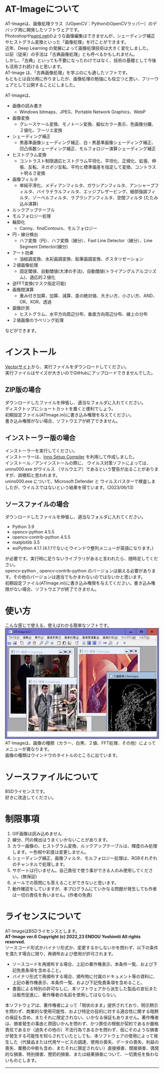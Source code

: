 # AT-Imageについて
AT-Imageは、画像処理クラス（UOpenCV：PythonのOpenCVラッパー）のデバッグ用に開発したソフトウェアです。<br>
Photoshopや[paint.net](https://www.getpaint.net/)のような画像編集はできませんが、シェーディング補正やヒストグラム変換といった「画像処理」を行ことができます。<br>
近年、Deep Learning の発展によって画像処理技術は大きく変化しました。<br>
以前（従来）の手法は「古典画像処理」とも呼べるかもしれません。<br>
しかし、「古典」といっても不要になったわけではなく、技術の基礎として今後も活用され続けると思います。<br>
AT-Image は、「古典画像処理」を学ぶのにも適したソフトです。<br>
もともとは自分用に作りましたが、画像処理の勉強にも役立つと思い、フリーウェアとして公開することにしました。<br>

AT-Imageは、

* 画像の読み書き
	* Windows bitmaps、JPEG、Portable Network Graphics、WebP
* 画像変換
	* グレースケール変換、モノトーン変換、擬似カラー表示、色画像分離、２値化、フーリエ変換
* シェーディング補正</dt>
	* 黒基準画像シェーディング補正、白・黒基準画像シェーディング補正、凹凸係数シェーディング補正、モルフォロジー演算シェーディング補正
* ヒストグラム変換</dt>
	* コントラスト制限適応ヒストグラム平坦化、平坦化、正規化、拡張、伸張、反転、ネガポジ反転、平均と標準偏差を指定して変換、コントラスト明るさ変換
* 画像フィルタ</dt>
	* 単純平滑化、メディアンフィルタ、ガウシアンフィルタ、アンシャープフィルタ、バイラテラルフィルタ、エッジプレザービング、細部強調フィルタ、ゾーベルフィルタ、ラプラシアンフィルタ、空間フィルタ (たたみ込み演算)
* ルックアップテーブル</dt>
* モルフォロジー処理</dt>
* 輪郭化</dt>
	* Canny、findContours、モルフォロジー
* 円・線分検出</dt>
	* ハフ変換（円）、ハフ変換（線分）、Fast Line Detector（線分）、Line Segment Detector(線分)
* アート効果</dt>
	* 油絵調変換、水彩画調変換、鉛筆画調変換、ポスタリゼーション
* ２値画像処理</dt>
	* 固定閾値、自動閾値(大津の手法)、自動閾値(トライアングルアルゴリズム)、適応的２値化
* 逆FFT変換(マスク指定可能)</dt>
* 画像間演算</dt>
	* 重み付き加算、加算、減算、差の絶対値、大きい方、小さい方、AND、OR、XOR、透過
* 画像計測</dt>
	* ヒストグラム、水平方向周辺分布、垂直方向周辺分布、線上の分布
* ２値画像のラベリング処理</dt>

などができます。

# インストール

[Vectorサイト](https://www.vector.co.jp/soft/winnt/art/se336426.html)から、実行ファイルをダウンロードしてください。<br>
実行ファイルはサイズが大きいのでGitHubにアップロードできませんでした。

## ZIP版の場合
ダウンロードしたファイルを伸張し、適当なフォルダに入れてください。<br>
ディスクトップにショートカットを置くと便利でしょう。<br>
初期設定ファイル(ATImage.ini)に書き込み権限を与えてください。<br>
書き込み権限がない場合、ソフトウエアが終了できません。 <br>

## インストーラー版の場合
インストーラーを実行してください。 <br>
インストーラーは、[Inno Setup Compiler](https://jrsoftware.org/isdl.php) を利用して作成しました。 <br>
インストール／アンインストールの際に、 ウイルス対策ソフトによっては、unins000.exe がウイルス （マルウエア）であるという警告が出ることがありますが、誤検知と思われます。<br>
unins000.exe について、Microsoft Defender と ウイルスバスターで検査しましたが、ウイルスではないという結果を得ています。(2023/06/13)

## ソースファイルの場合
ダウンロードしたファイルを伸張し、適当なフォルダに入れてください。
- Python 3.9
- opencv-python 4.5.5
- opencv-contrib-python 4.5.5
- matplotlib 3.5
- wxPython 4.1.1 (4.1.1でないとウインドウ整列メニューが英語になります。)

が必要です。実行時に足りないライブラリがあると言われたら、随時足してください。<br>
opencv-python , opencv-contrib-python のバージョンは揃える必要があります。その他のバージョンは適当でもかまわないのではないかと思います。<br>
初期設定ファイル(ATImage.ini)に書き込み権限を与えてください。書き込み権限がない場合、ソフトウエアが終了できません。<br>


# 使い方
こんな感じで使える、使えばわかる簡単なソフトです。<br>
![AT-Image](readme/fig1.jpg)<br>
AT-Imageは、画像の種類（カラー、白黒、２値、FFT処理、その他）によって メニューが異なります。<br>
画像の種類はウインドウのタイトルのところに出ています。

# ソースファイルについて
BSDライセンスです。<br>
好きに改造してください。<br>


# 制限事項
1.    GIF画像は読み込めません
1.    線分、円の検出はうまくいかないことがあります。
1.    カラー画像の、ヒストグラム変換、ルックアップテーブルは、輝度のみ処理します。＝色相や彩度は変更しません。
1.    シェーディング補正、画像フィルタ、モルフォロジー処理は、RGBそれぞれのチャンネルで処理します。
1.    サポートは行いません。自己責任で使う事ができる人のみ使用してください。(無保証)
1.    メールでの質問にも答えることができないと思います。
1.    動作確認をしていますが、本プログラムにていかなる問題が発生しても作者は一切の責任を負いません。(作者の免責)

# ライセンスについて
AT-ImageはBSDライセンスとします。 <br>
**AT-Image ver.6  Copyright (c) 2022,23 ENDOU Yoshimiti All rights reserved.**<br>
ソースコード形式かバイナリ形式か、変更するかしないかを問わず、以下の条件を満たす場合に限り、再頒布および使用が許可されます。<br>
* ソースコードを再頒布する場合、上記の著作権表示、本条件一覧、および下記免責条項を含めること。<br>
* バイナリ形式で再頒布する場合、頒布物に付属のドキュメント等の資料に、上記の著作権表示、本条件一覧、および下記免責条項を含めること。<br>
* 書面による特別の許可なしに、本ソフトウェアから派生した製品の宣伝または販売促進に、著作権者の名前を使用してはならない。<br>

本ソフトウェアは、著作権者によって「現状のまま」提供されており、明示黙示を問わず、商業的な使用可能性、および特定の目的に対する適合性に関する暗黙の保証も含め、またそれに限定されない、いかなる保証もありません。著作権者は、損害発生の事由と原因いかんを問わず、かつ責任の根拠が契約であるか厳格責任であるか（過失その他の）不法行為であるかを問わず、仮にそのような損害が発生する可能性を知らされていたとしても、本ソフトウェアの使用によって発生した（代替品または代用サービスの調達、使用の喪失、データの喪失、利益の喪失、業務の中断も含め、またそれに限定されない）直接損害、間接損害、偶発的な損害、特別損害、懲罰的損害、または結果損害について、一切責任を負わないものとします。<br>
***
